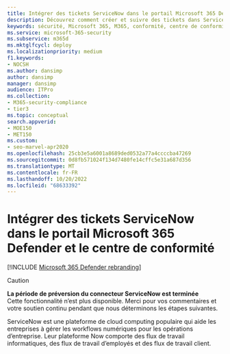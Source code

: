 ```yaml
---
title: Intégrer des tickets ServiceNow dans le portail Microsoft 365 Defender et le centre de conformité
description: Découvrez comment créer et suivre des tickets dans ServiceNow à partir du portail Microsoft 365 Defender et du centre de conformité.
keywords: sécurité, Microsoft 365, M365, conformité, centre de conformité, centre de sécurité, ServiceNow, tickets, tâches, SNOW, connexion
ms.service: microsoft-365-security
ms.subservice: m365d
ms.mktglfcycl: deploy
ms.localizationpriority: medium
f1.keywords:
- NOCSH
ms.author: dansimp
author: dansimp
manager: dansimp
audience: ITPro
ms.collection:
- M365-security-compliance
- tier3
ms.topic: conceptual
search.appverid:
- MOE150
- MET150
ms.custom:
- seo-marvel-apr2020
ms.openlocfilehash: 25cb3e5a6001a8689ded0532a77a4ccccba47269
ms.sourcegitcommit: 0d8fb571024f134d7480fe14cffc5e31a687d356
ms.translationtype: MT
ms.contentlocale: fr-FR
ms.lasthandoff: 10/20/2022
ms.locfileid: "68633392"
---
```

# <a name="integrate-servicenow-tickets-into-the-microsoft-365-defender-portal-and-compliance-center"></a>Intégrer des tickets ServiceNow dans le portail Microsoft 365 Defender et le centre de conformité

[!INCLUDE [Microsoft 365 Defender rebranding](../includes/microsoft-defender.md)]

>[!CAUTION]
>**La période de préversion du connecteur ServiceNow est terminée**<br>
>Cette fonctionnalité n’est plus disponible. Merci pour vos commentaires et votre soutien continu pendant que nous déterminons les étapes suivantes.

ServiceNow est une plateforme de cloud computing populaire qui aide les entreprises à gérer les workflows numériques pour les opérations d’entreprise. Leur plateforme Now comporte des flux de travail informatiques, des flux de travail d’employés et des flux de travail client.
